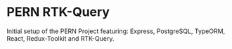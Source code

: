# PERN RTK-Query

Initial setup of the PERN Project featuring: Express, PostgreSQL, TypeORM, React, Redux-Toolkit and RTK-Query.







